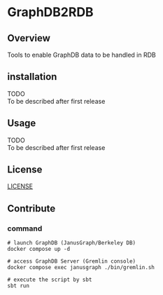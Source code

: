 # GraphDB2RDB

## Overview

Tools to enable GraphDB data to be handled in RDB

## installation

TODO  
To be described after first release

## Usage

TODO  
To be described after first release

## License

[LICENSE](LICENSE)

## Contribute

### command

```shell
# launch GraphDB (JanusGraph/Berkeley DB)
docker compose up -d

# access GraphDB Server (Gremlin console)
docker compose exec janusgraph ./bin/gremlin.sh

# execute the script by sbt
sbt run
```
